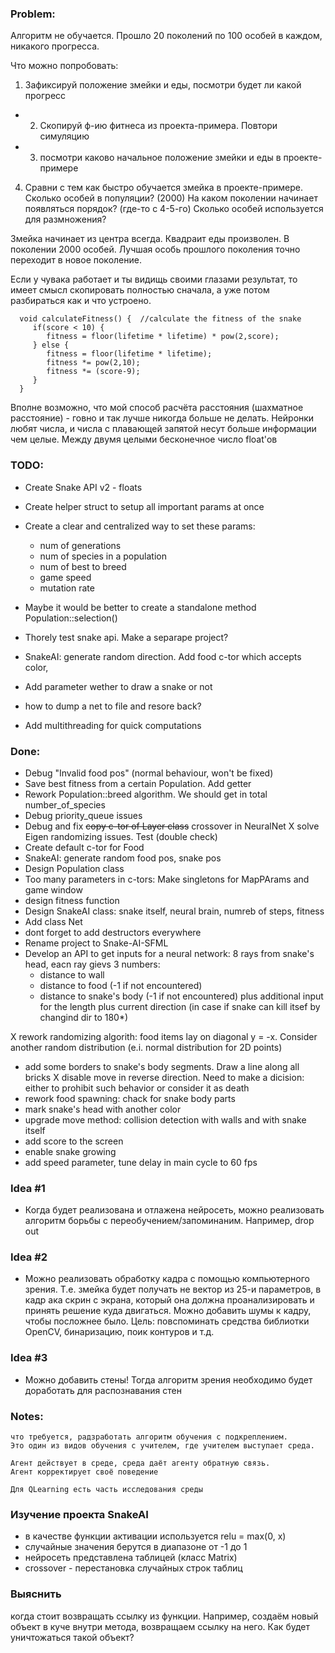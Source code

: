 
### Problem:
Алгоритм не обучается. Прошло 20 поколений по 100 особей в каждом, никакого прогресса.

Что можно попробовать:
1. Зафиксируй положение змейки и еды, посмотри будет ли какой прогресс
+ 2. Скопируй ф-ию фитнеса из проекта-примера. Повтори симуляцию
+ 3. посмотри каково  начальное положение змейки и еды в проекте-примере
4. Сравни с тем как быстро обучается змейка в проекте-примере.
	Сколько особей в популяции? (2000)
	На каком поколении начинает появляться порядок? (где-то с 4-5-го)
	Сколько особей используется для размножения?

Змейка начинает из центра всегда. Квадраит еды произволен.
В поколении 2000 особей.
Лучшая особь прошлого поколения точно переходит в новое поколение.

Если у чувака работает и ты видищь своими глазами результат, то имеет смысл 
скопировать полностью сначала, а уже потом разбираться как и что устроено.
```
  void calculateFitness() {  //calculate the fitness of the snake
     if(score < 10) {
        fitness = floor(lifetime * lifetime) * pow(2,score); 
     } else {
        fitness = floor(lifetime * lifetime);
        fitness *= pow(2,10);
        fitness *= (score-9);
     }
  }
```
Вполне возможно, что мой способ расчёта расстояния (шахматное расстояние) - говно 
и так лучше никогда больше не делать. Нейронки любят числа, и числа с плавающей 
запятой несут больше информации чем целые. Между двумя целыми бесконечное число float'ов


### TODO: 
- Create Snake API v2 - floats
- Create helper struct to setup all important params at once
- Create a clear and centralized way to set these params:
	+ num of generations
	+ num of species in a population
	+ num of best to breed
	+ game speed
	- mutation rate

- Maybe it would be better to create a standalone method Population::selection()
- Thorely test snake api. Make a separape project?
- SnakeAI: generate random direction.
	Add food c-tor which accepts color,
	
- Add parameter wether to draw a snake or not
- how to dump a net to file and resore back?
- Add multithreading for quick computations

### Done:
+ Debug "Invalid food pos" (normal behaviour, won't be fixed)
+ Save best fitness from a certain Population. Add getter
+ Rework Population::breed algorithm. We should get in total number_of_species
+ Debug priority_queue issues
+ Debug and fix ~~copy c-tor of Layer class~~ crossover in NeuralNet
X solve Eigen randomizing issues. Test (double check)
+ Create default c-tor for Food
+ SnakeAI: generate random food pos, snake pos
+ Design Population class
+ Too many parameters in c-tors: Make singletons for MapPArams and game window
+ design fitness function
+ Design SnakeAI class: snake itself, neural brain, numreb of steps, fitness
+ Add class Net
+ dont forget to add destructors everywhere
+ Rename project to Snake-AI-SFML
+ Develop an API to get inputs for a neural network:
	8 rays from snake's head, eacn ray gievs 3 numbers:
	- distance to wall
	- distance to food (-1 if not encountered)
	- distance to snake's body (-1 if not encountered)
	plus additional input for the length
	plus current direction (in case if snake can kill itsef by changind dir to 180*)

X rework randomizing algorith: food items lay on diagonal y = -x. 
	Consider another random distribution (e.i. normal distribution for 2D points)
+ add some borders to snake's body segments. Draw a line along all bricks
X disable move in reverse direction. Need to make a dicision: either to prohibit such
	behavior or consider it as death
+ rework food spawning: chack for snake body parts
+ mark snake's head with another color
+ upgrade move method: collision detection with walls and with snake itself
+ add score to the screen
+ enable snake growing
+ add speed parameter, tune delay in main cycle to 60 fps

### Idea #1
- Когда будет реализована и отлажена нейросеть, можно реализовать алгоритм борьбы с 
переобучением/запоминаним. Например, drop out

### Idea #2
- Можно реализовать обработку кадра с помощью компьютерного зрения.
Т.е. змейка будет получать не вектор из 25-и параметров, в кадр ака скрин с экрана,
который она должна проанализировать и принять решение куда двигаться. Можно добавить
шумы к кадру, чтобы посложнее было. 
	Цель: повспоминать средства библиотки OpenCV, бинаризацию, поик контуров и т.д.

### Idea #3
- Можно добавить стены! Тогда алгоритм зрения необходимо будет доработать для
распознавания стен


### Notes:
	что требуется, радзработать алгоритм обучения с подкреплением.
	Это один из видов обучения с учителем, где учителем выступает среда.

	Агент действует в среде, среда даёт агенту обратную связь.
	Агент корректирует своё поведение

	Для QLearning есть часть исследования среды

### Изучение проекта SnakeAI

- в качестве функции активации используется relu = max(0, x)
- случайные значения берутся в диапазоне от -1 до 1
- нейросеть представлена таблицей (класс Matrix)
- crossover - перестановка случайных строк таблиц 

### Выяснить
когда стоит возвращать ссылку из функции. Например, создаём новый объект 
в куче внутри метода, возвращаем ссылку на него. Как будет уничтожаться такой объект?
